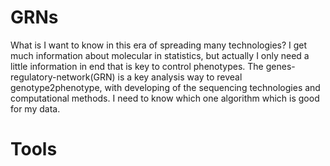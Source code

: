 # GRNs
What is I want to know in this era of spreading many technologies? I get much information about molecular in statistics, but actually I only need a little information in end that is key to control phenotypes. The genes-regulatory-network(GRN) is a key analysis way to reveal genotype2phenotype, with developing of the sequencing technologies and computational methods. I need to know which one algorithm which is good for my data.

# Tools

